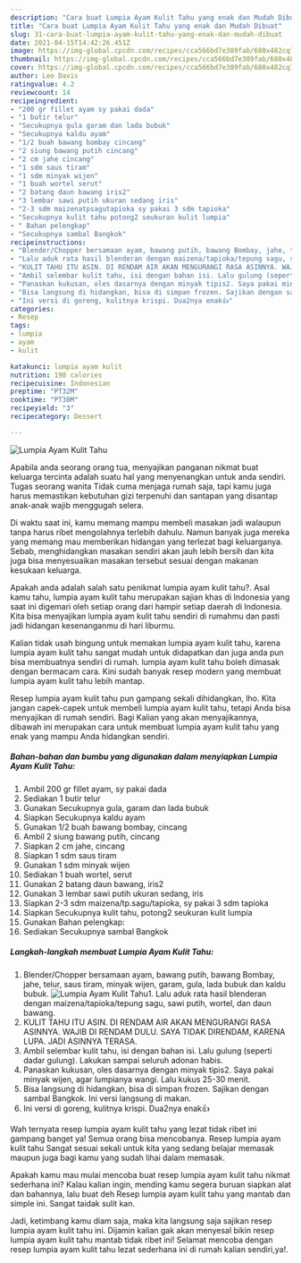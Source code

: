 ```yaml
---
description: "Cara buat Lumpia Ayam Kulit Tahu yang enak dan Mudah Dibuat"
title: "Cara buat Lumpia Ayam Kulit Tahu yang enak dan Mudah Dibuat"
slug: 31-cara-buat-lumpia-ayam-kulit-tahu-yang-enak-dan-mudah-dibuat
date: 2021-04-15T14:42:26.451Z
image: https://img-global.cpcdn.com/recipes/cca566bd7e389fab/680x482cq70/lumpia-ayam-kulit-tahu-foto-resep-utama.jpg
thumbnail: https://img-global.cpcdn.com/recipes/cca566bd7e389fab/680x482cq70/lumpia-ayam-kulit-tahu-foto-resep-utama.jpg
cover: https://img-global.cpcdn.com/recipes/cca566bd7e389fab/680x482cq70/lumpia-ayam-kulit-tahu-foto-resep-utama.jpg
author: Leo Davis
ratingvalue: 4.2
reviewcount: 14
recipeingredient:
- "200 gr fillet ayam sy pakai dada"
- "1 butir telur"
- "Secukupnya gula garam dan lada bubuk"
- "Secukupnya kaldu ayam"
- "1/2 buah bawang bombay cincang"
- "2 siung bawang putih cincang"
- "2 cm jahe cincang"
- "1 sdm saus tiram"
- "1 sdm minyak wijen"
- "1 buah wortel serut"
- "2 batang daun bawang iris2"
- "3 lembar sawi putih ukuran sedang iris"
- "2-3 sdm maizenatpsagutapioka sy pakai 3 sdm tapioka"
- "Secukupnya kulit tahu potong2 seukuran kulit lumpia"
- " Bahan pelengkap"
- "Secukupnya sambal Bangkok"
recipeinstructions:
- "Blender/Chopper bersamaan ayam, bawang putih, bawang Bombay, jahe, telur, saus tiram, minyak wijen, garam, gula, lada bubuk dan kaldu bubuk."
- "Lalu aduk rata hasil blenderan dengan maizena/tapioka/tepung sagu, sawi putih, wortel, dan daun bawang."
- "KULIT TAHU ITU ASIN. DI RENDAM AIR AKAN MENGURANGI RASA ASINNYA. WAJIB DI RENDAM DULU. SAYA TIDAK DIRENDAM, KARENA LUPA. JADI ASINNYA TERASA."
- "Ambil selembar kulit tahu, isi dengan bahan isi. Lalu gulung (seperti dadar gulung). Lakukan sampai seluruh adonan habis."
- "Panaskan kukusan, oles dasarnya dengan minyak tipis2. Saya pakai minyak wijen, agar lumpianya wangi. Lalu kukus 25-30 menit."
- "Bisa langsung di hidangkan, bisa di simpan frozen. Sajikan dengan sambal Bangkok. Ini versi langsung di makan."
- "Ini versi di goreng, kulitnya krispi. Dua2nya enak👍"
categories:
- Resep
tags:
- lumpia
- ayam
- kulit

katakunci: lumpia ayam kulit 
nutrition: 198 calories
recipecuisine: Indonesian
preptime: "PT32M"
cooktime: "PT30M"
recipeyield: "3"
recipecategory: Dessert

---
```



![Lumpia Ayam Kulit Tahu](https://img-global.cpcdn.com/recipes/cca566bd7e389fab/680x482cq70/lumpia-ayam-kulit-tahu-foto-resep-utama.jpg)

Apabila anda seorang orang tua, menyajikan panganan nikmat buat keluarga tercinta adalah suatu hal yang menyenangkan untuk anda sendiri. Tugas seorang  wanita Tidak cuma menjaga rumah saja, tapi kamu juga harus memastikan kebutuhan gizi terpenuhi dan santapan yang disantap anak-anak wajib menggugah selera.

Di waktu  saat ini, kamu memang mampu membeli masakan jadi walaupun tanpa harus ribet mengolahnya terlebih dahulu. Namun banyak juga mereka yang memang mau memberikan hidangan yang terlezat bagi keluarganya. Sebab, menghidangkan masakan sendiri akan jauh lebih bersih dan kita juga bisa menyesuaikan masakan tersebut sesuai dengan makanan kesukaan keluarga. 



Apakah anda adalah salah satu penikmat lumpia ayam kulit tahu?. Asal kamu tahu, lumpia ayam kulit tahu merupakan sajian khas di Indonesia yang saat ini digemari oleh setiap orang dari hampir setiap daerah di Indonesia. Kita bisa menyajikan lumpia ayam kulit tahu sendiri di rumahmu dan pasti jadi hidangan kesenanganmu di hari liburmu.

Kalian tidak usah bingung untuk memakan lumpia ayam kulit tahu, karena lumpia ayam kulit tahu sangat mudah untuk didapatkan dan juga anda pun bisa membuatnya sendiri di rumah. lumpia ayam kulit tahu boleh dimasak dengan bermacam cara. Kini sudah banyak resep modern yang membuat lumpia ayam kulit tahu lebih mantap.

Resep lumpia ayam kulit tahu pun gampang sekali dihidangkan, lho. Kita jangan capek-capek untuk membeli lumpia ayam kulit tahu, tetapi Anda bisa menyajikan di rumah sendiri. Bagi Kalian yang akan menyajikannya, dibawah ini merupakan cara untuk membuat lumpia ayam kulit tahu yang enak yang mampu Anda hidangkan sendiri.

<!--inarticleads1-->

##### Bahan-bahan dan bumbu yang digunakan dalam menyiapkan Lumpia Ayam Kulit Tahu:

1. Ambil 200 gr fillet ayam, sy pakai dada
1. Sediakan 1 butir telur
1. Gunakan Secukupnya gula, garam dan lada bubuk
1. Siapkan Secukupnya kaldu ayam
1. Gunakan 1/2 buah bawang bombay, cincang
1. Ambil 2 siung bawang putih, cincang
1. Siapkan 2 cm jahe, cincang
1. Siapkan 1 sdm saus tiram
1. Gunakan 1 sdm minyak wijen
1. Sediakan 1 buah wortel, serut
1. Gunakan 2 batang daun bawang, iris2
1. Gunakan 3 lembar sawi putih ukuran sedang, iris
1. Siapkan 2-3 sdm maizena/tp.sagu/tapioka, sy pakai 3 sdm tapioka
1. Siapkan Secukupnya kulit tahu, potong2 seukuran kulit lumpia
1. Gunakan  Bahan pelengkap:
1. Sediakan Secukupnya sambal Bangkok




<!--inarticleads2-->

##### Langkah-langkah membuat Lumpia Ayam Kulit Tahu:

1. Blender/Chopper bersamaan ayam, bawang putih, bawang Bombay, jahe, telur, saus tiram, minyak wijen, garam, gula, lada bubuk dan kaldu bubuk.
<img src="https://img-global.cpcdn.com/steps/72c29884b586375a/160x128cq70/lumpia-ayam-kulit-tahu-langkah-memasak-1-foto.jpg" alt="Lumpia Ayam Kulit Tahu">1. Lalu aduk rata hasil blenderan dengan maizena/tapioka/tepung sagu, sawi putih, wortel, dan daun bawang.
1. KULIT TAHU ITU ASIN. DI RENDAM AIR AKAN MENGURANGI RASA ASINNYA. WAJIB DI RENDAM DULU. SAYA TIDAK DIRENDAM, KARENA LUPA. JADI ASINNYA TERASA.
1. Ambil selembar kulit tahu, isi dengan bahan isi. Lalu gulung (seperti dadar gulung). Lakukan sampai seluruh adonan habis.
1. Panaskan kukusan, oles dasarnya dengan minyak tipis2. Saya pakai minyak wijen, agar lumpianya wangi. Lalu kukus 25-30 menit.
1. Bisa langsung di hidangkan, bisa di simpan frozen. Sajikan dengan sambal Bangkok. Ini versi langsung di makan.
1. Ini versi di goreng, kulitnya krispi. Dua2nya enak👍




Wah ternyata resep lumpia ayam kulit tahu yang lezat tidak ribet ini gampang banget ya! Semua orang bisa mencobanya. Resep lumpia ayam kulit tahu Sangat sesuai sekali untuk kita yang sedang belajar memasak maupun juga bagi kamu yang sudah lihai dalam memasak.

Apakah kamu mau mulai mencoba buat resep lumpia ayam kulit tahu nikmat sederhana ini? Kalau kalian ingin, mending kamu segera buruan siapkan alat dan bahannya, lalu buat deh Resep lumpia ayam kulit tahu yang mantab dan simple ini. Sangat taidak sulit kan. 

Jadi, ketimbang kamu diam saja, maka kita langsung saja sajikan resep lumpia ayam kulit tahu ini. Dijamin kalian gak akan menyesal bikin resep lumpia ayam kulit tahu mantab tidak ribet ini! Selamat mencoba dengan resep lumpia ayam kulit tahu lezat sederhana ini di rumah kalian sendiri,ya!.

